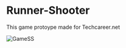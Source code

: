 # Runner-Shooter
This game protoype made for Techcareer.net

![GameSS](https://github.com/0yunus-emre0/Runner-Shooter/assets/75679517/f8c89ff4-3214-4df9-bc33-94de9c22f04f)
